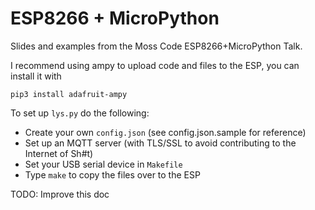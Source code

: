 # ESP8266 + MicroPython

Slides and examples from the Moss Code ESP8266+MicroPython Talk.

I recommend using ampy to upload code and files to the ESP, you can install it with 

`pip3 install adafruit-ampy`

To set up `lys.py` do the following:

* Create your own `config.json` (see config.json.sample for reference)
* Set up an MQTT server (with TLS/SSL to avoid contributing to the Internet of Sh#t)
* Set your USB serial device in `Makefile`
* Type `make` to copy the files over to the ESP

TODO: Improve this doc
